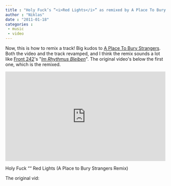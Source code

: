 ```yaml
---
title : "Holy Fuck’s ”<i>Red Lights</i>” as remixed by A Place To Bury Strangers - superb!"
author : "Niklas"
date : "2011-01-18"
categories : 
 - music
 - video
---
```


Now, this is how to remix a track! Big kudos to [A Place To Bury Strangers](http://en.wikipedia.org/wiki/A%20Place%20to%20Bury%20Strangers). Both the video and the track revamped, and I think the remix sounds a lot like [Front 242](http://en.wikipedia.org/wiki/Front%20242)'s "_[Im Rhythmus Bleiben](http://www.youtube.com/watch?v=9L_zMIgwbR4)_". The original video's below the first one, which is the remixed.

<iframe src="http://player.vimeo.com/video/18367274?title=0&amp;byline=0&amp;portrait=0" width="500" height="281" frameborder="0"></iframe>

Holy Fuck ““ Red Lights (A Place to Bury Strangers Remix)

The original vid:
